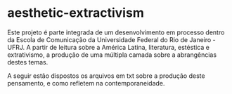 # aesthetic-extractivism

Este projeto é parte integrada de um desenvolvimento em processo dentro da Escola de Comunicação da Universidade Federal do Rio de Janeiro - UFRJ.
A partir de leitura sobre a América Latina, literatura, estéstica e extrativismo, a produção de uma múltipla camada sobre a abrangências destes temas.

A seguir estão dispostos os arquivos em txt sobre a produção deste pensamento, e como refletem na contemporaneidade.
